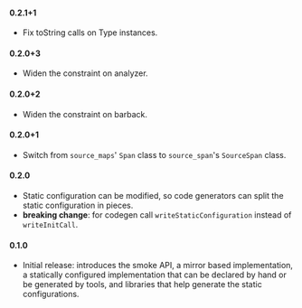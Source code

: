 #### 0.2.1+1
  * Fix toString calls on Type instances.

#### 0.2.0+3
  * Widen the constraint on analyzer.

#### 0.2.0+2
  * Widen the constraint on barback.

#### 0.2.0+1
  * Switch from `source_maps`' `Span` class to `source_span`'s `SourceSpan`
    class.

#### 0.2.0
  * Static configuration can be modified, so code generators can split the
    static configuration in pieces.
  * **breaking change**: for codegen call `writeStaticConfiguration` instead of
    `writeInitCall`.

#### 0.1.0
  * Initial release: introduces the smoke API, a mirror based implementation, a
    statically configured implementation that can be declared by hand or be
    generated by tools, and libraries that help generate the static
    configurations.
